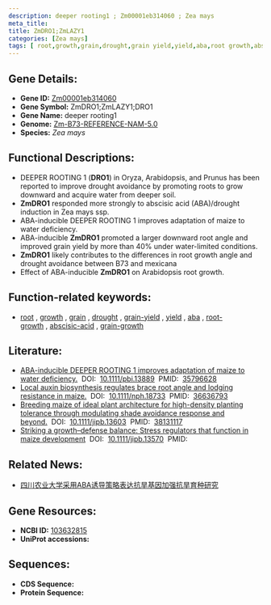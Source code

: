 ```yaml
---
description: deeper rooting1 ; Zm00001eb314060 ; Zea mays
meta_title:
title: ZmDRO1;ZmLAZY1
categories: [Zea mays]
tags: [ root,growth,grain,drought,grain yield,yield,aba,root growth,abscisic acid,grain growth ]
---
```


## Gene Details:
- **Gene ID:**	[Zm00001eb314060](https://www.maizegdb.org/gene_center/gene/Zm00001eb314060)
- **Gene Symbol:** ZmDRO1;ZmLAZY1;DRO1
- **Gene Name:** deeper rooting1
- **Genome:** [Zm-B73-REFERENCE-NAM-5.0](https://www.maizegdb.org/genome/assembly/Zm-B73-REFERENCE-NAM-5.0)
- **Species:** *Zea mays*

## Functional Descriptions:
   - DEEPER ROOTING 1 (**DRO1**) in Oryza, Arabidopsis, and Prunus has been reported to improve drought avoidance by promoting roots to grow downward and acquire water from deeper soil.
   - **ZmDRO1** responded more strongly to abscisic acid (ABA)/drought induction in Zea mays ssp.
   - ABA-inducible DEEPER ROOTING 1 improves adaptation of maize to water deficiency.
   - ABA-inducible **ZmDRO1** promoted a larger downward root angle and improved grain yield by more than 40% under water-limited conditions.
   - **ZmDRO1** likely contributes to the differences in root growth angle and drought avoidance between B73 and mexicana
   - Effect of ABA-inducible **ZmDRO1** on Arabidopsis root growth.

## Function-related keywords:
- [root](/tags/root/)&nbsp;,&nbsp;[growth](/tags/growth/)&nbsp;,&nbsp;[grain](/tags/grain/)&nbsp;,&nbsp;[drought](/tags/drought/)&nbsp;,&nbsp;[grain-yield](/tags/grain-yield/)&nbsp;,&nbsp;[yield](/tags/yield/)&nbsp;,&nbsp;[aba](/tags/aba/)&nbsp;,&nbsp;[root-growth](/tags/root-growth/)&nbsp;,&nbsp;[abscisic-acid](/tags/abscisic-acid/)&nbsp;,&nbsp;[grain-growth](/tags/grain-growth/)

## Literature:
   - [ABA-inducible DEEPER ROOTING 1 improves adaptation of maize to water deficiency.]( https://onlinelibrary.wiley.com/doi/10.1111/pbi.13889)&nbsp;&nbsp;DOI:&nbsp;&nbsp;[10.1111/pbi.13889](https://onlinelibrary.wiley.com/doi/10.1111/pbi.13889)&nbsp;&nbsp;PMID:&nbsp;&nbsp;[35796628](https://pubmed.ncbi.nlm.nih.gov/35796628/)
   - [Local auxin biosynthesis regulates brace root angle and lodging resistance in maize.]( https://nph.onlinelibrary.wiley.com/doi/10.1111/nph.18733)&nbsp;&nbsp;DOI:&nbsp;&nbsp;[10.1111/nph.18733](https://nph.onlinelibrary.wiley.com/doi/10.1111/nph.18733)&nbsp;&nbsp;PMID:&nbsp;&nbsp;[36636793](https://pubmed.ncbi.nlm.nih.gov/36636793/)
   - [Breeding maize of ideal plant architecture for high-density planting tolerance through modulating shade avoidance response and beyond.]( https://onlinelibrary.wiley.com/doi/10.1111/jipb.13603)&nbsp;&nbsp;DOI:&nbsp;&nbsp;[10.1111/jipb.13603](https://onlinelibrary.wiley.com/doi/10.1111/jipb.13603)&nbsp;&nbsp;PMID:&nbsp;&nbsp;[38131117](https://pubmed.ncbi.nlm.nih.gov/38131117/)
   - [Striking a growth–defense balance: Stress regulators that function in maize development]( https://onlinelibrary.wiley.com/doi/10.1111/jipb.13570)&nbsp;&nbsp;DOI:&nbsp;&nbsp;[10.1111/jipb.13570](https://onlinelibrary.wiley.com/doi/10.1111/jipb.13570)&nbsp;&nbsp;PMID:&nbsp;&nbsp;[](https://pubmed.ncbi.nlm.nih.gov//)

## Related News:
   - [四川农业大学采用ABA诱导策略表达抗旱基因加强抗旱育种研究](https://mp.weixin.qq.com/s?__biz=MzIyOTY2NDYyNQ==&mid=2247545871&idx=1&sn=07f10e377dcb46268a10e0e9478d15c3&chksm=e8bd4611dfcacf07e5e83d9d25b08dfd740f2038a33bcdf647f1a929699a98cff6dd1975a564&scene=27#wechat_redirect)

## Gene Resources:
- **NCBI ID:** [103632815](https://www.ncbi.nlm.nih.gov/gene/?term=103632815)
- **UniProt accessions:** [](https://www.uniprot.org/uniprotkb//entry)



## Sequences:
- **CDS Sequence:**
- **Protein Sequence:**
